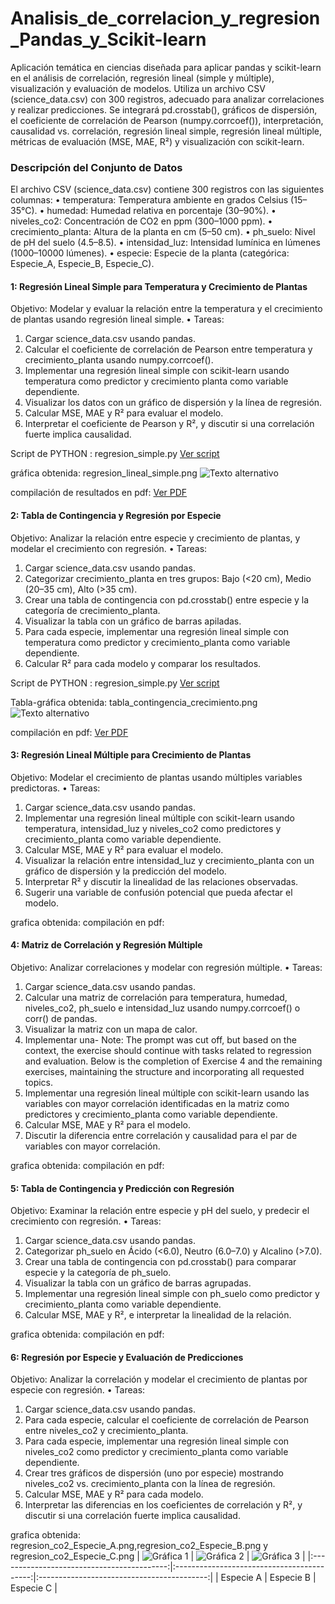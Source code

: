 # Analisis_de_correlacion_y_regresion_Pandas_y_Scikit-learn



Aplicación temática en ciencias diseñada para  aplicar pandas y scikit-learn en el análisis de correlación, regresión lineal (simple 
y múltiple), visualización y evaluación de modelos.
Utiliza un archivo CSV (science_data.csv) con 300 registros, adecuado para analizar correlaciones y realizar 
predicciones. Se integrará pd.crosstab(), gráficos de dispersión, el 
coeficiente de correlación de Pearson (numpy.corrcoef()), interpretación, causalidad vs. 
correlación, regresión lineal simple, regresión lineal múltiple, métricas de 
evaluación (MSE, MAE, R²) y visualización con scikit-learn. 

### Descripción del Conjunto de Datos 
El archivo CSV (science_data.csv) contiene 300 registros con las siguientes columnas: 
• temperatura: Temperatura ambiente en grados Celsius (15–35°C). 
• humedad: Humedad relativa en porcentaje (30–90%). 
• niveles_co2: Concentración de CO2 en ppm (300–1000 ppm). 
• crecimiento_planta: Altura de la planta en cm (5–50 cm). 
• ph_suelo: Nivel de pH del suelo (4.5–8.5). 
• intensidad_luz: Intensidad lumínica en lúmenes (1000–10000 lúmenes). 
• especie: Especie de la planta (categórica: Especie_A, Especie_B, Especie_C). 

#### 1: Regresión Lineal Simple para Temperatura y Crecimiento de Plantas 
Objetivo: Modelar y evaluar la relación entre la temperatura y el crecimiento de 
plantas usando regresión lineal simple. 
• Tareas: 
1. Cargar science_data.csv usando pandas. 
2. Calcular el coeficiente de correlación de Pearson entre temperatura y 
crecimiento_planta usando numpy.corrcoef(). 
3. Implementar una regresión lineal simple con scikit-learn usando temperatura 
como predictor y crecimiento planta como variable dependiente. 
4. Visualizar los datos con un gráfico de dispersión y la línea de regresión. 
5. Calcular MSE, MAE y R² para evaluar el modelo. 
6. Interpretar el coeficiente de Pearson y R², y discutir si una correlación 
fuerte implica causalidad.

Script de PYTHON : regresion_simple.py [Ver script](regresion_simple.py)

gráfica obtenida: regresion_lineal_simple.png
    ![Texto alternativo](regresion_lineal_simple.png)

    
compilación de resultados en pdf: [Ver PDF](informe_regresion.pdf) 

#### 2: Tabla de Contingencia y Regresión por Especie 
Objetivo: Analizar la relación entre especie y crecimiento de plantas, y modelar el 
crecimiento con regresión. 
• Tareas: 
1. Cargar science_data.csv usando pandas. 
2. Categorizar crecimiento_planta en tres grupos: Bajo (<20 cm), Medio (20–35 
cm), Alto (>35 cm). 
3. Crear una tabla de contingencia con pd.crosstab() entre especie y la categoría 
de crecimiento_planta. 
4. Visualizar la tabla con un gráfico de barras apiladas. 
5. Para cada especie, implementar una regresión lineal simple con temperatura 
como predictor y crecimiento_planta como variable dependiente. 
6. Calcular R² para cada modelo y comparar los resultados.

Script de PYTHON : regresion_simple.py [Ver script](tabla_y_regresion_por_especie.py)

Tabla-gráfica obtenida: tabla_contingencia_crecimiento.png
    ![Texto alternativo](tabla_contingencia_crecimiento.png)
    
compilación en pdf: [Ver PDF](informe_especies.pdf) 

#### 3: Regresión Lineal Múltiple para Crecimiento de Plantas 
Objetivo: Modelar el crecimiento de plantas usando múltiples variables predictoras. 
• Tareas: 
1. Cargar science_data.csv usando pandas. 
2. Implementar una regresión lineal múltiple con scikit-learn usando 
temperatura, intensidad_luz y niveles_co2 como predictores y crecimiento_planta como 
variable dependiente. 
3. Calcular MSE, MAE y R² para evaluar el modelo. 
4. Visualizar la relación entre intensidad_luz y crecimiento_planta con un gráfico 
de dispersión y la predicción del modelo. 
5. Interpretar R² y discutir la linealidad de las relaciones observadas. 
6. Sugerir una variable de confusión potencial que pueda afectar el modelo. 

grafica obtenida: 
compilación en pdf:

####  4: Matriz de Correlación y Regresión Múltiple 
Objetivo: Analizar correlaciones y modelar con regresión múltiple. 
• Tareas: 
1. Cargar science_data.csv usando pandas. 
2. Calcular una matriz de correlación para temperatura, humedad, niveles_co2, ph_suelo 
e intensidad_luz usando numpy.corrcoef() o corr() de pandas. 
3. Visualizar la matriz con un mapa de calor. 
4. Implementar una- 
Note: The prompt was cut off, but based on the context, the exercise should continue 
with tasks related to regression and evaluation. Below is the completion of Exercise 
4 and the remaining exercises, maintaining the structure and incorporating all 
requested topics. 
4. Implementar una regresión lineal múltiple con scikit-learn usando las variables 
con mayor correlación identificadas en la matriz como predictores y 
crecimiento_planta como variable dependiente. 
5. Calcular MSE, MAE y R² para el modelo. 
6. Discutir la diferencia entre correlación y causalidad para el par de variables 
con mayor correlación.

grafica obtenida: 
compilación en pdf:

#### 5: Tabla de Contingencia y Predicción con Regresión 
Objetivo: Examinar la relación entre especie y pH del suelo, y predecir el 
crecimiento con regresión. 
• Tareas: 
1. Cargar science_data.csv usando pandas. 
2. Categorizar ph_suelo en Ácido (<6.0), Neutro (6.0–7.0) y Alcalino (>7.0). 
3. Crear una tabla de contingencia con pd.crosstab() para comparar especie y la 
categoría de ph_suelo. 
4. Visualizar la tabla con un gráfico de barras agrupadas. 
5. Implementar una regresión lineal simple con ph_suelo como predictor y 
crecimiento_planta como variable dependiente. 
6. Calcular MSE, MAE y R², e interpretar la linealidad de la relación.

grafica obtenida: 
compilación en pdf:

#### 6: Regresión por Especie y Evaluación de Predicciones 
Objetivo: Analizar la correlación y modelar el crecimiento de plantas por especie con 
regresión. 
• Tareas: 
1. Cargar science_data.csv usando pandas. 
2. Para cada especie, calcular el coeficiente de correlación de Pearson entre 
niveles_co2 y crecimiento_planta. 
3. Para cada especie, implementar una regresión lineal simple con niveles_co2 
como predictor y crecimiento_planta como variable dependiente. 
4. Crear tres gráficos de dispersión (uno por especie) mostrando niveles_co2 
vs. crecimiento_planta con la línea de regresión. 
5. Calcular MSE, MAE y R² para cada modelo. 
6. Interpretar las diferencias en los coeficientes de correlación y R², y 
discutir si una correlación fuerte implica causalidad. 

grafica obtenida: regresion_co2_Especie_A.png,regresion_co2_Especie_B.png y regresion_co2_Especie_C.png
| ![Gráfica 1](./regresion_co2_Especie_A.png) | ![Gráfica 2](./regresion_co2_Especie_B.png) | ![Gráfica 3](./regresion_co2_Especie_C.png) |
|:------------------------------------------:|:------------------------------------------:|:------------------------------------------:|
| Especie A                                  | Especie B                                  | Especie C                                  |


